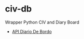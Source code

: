 # civ-db

Wrapper Python CIV and Diary Board


- [API Diario De Bordo](https://homologacao-api-diariodebordo.anac.gov.br/api/docs/index.html)